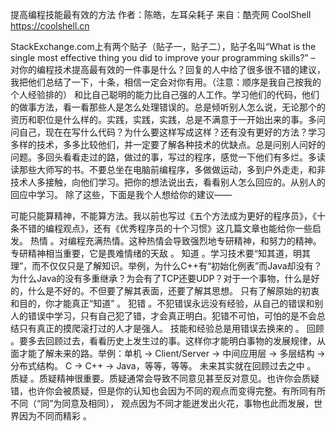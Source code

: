 提高编程技能最有效的方法
作者：陈皓，左耳朵耗子
来自：酷壳网 CoolShell https://coolshell.cn

StackExchange.com上有两个贴子（贴子一，贴子二），贴子名叫“What is the single most effective thing you did to improve your programming skills?” – 对你的编程技术提高最有效的一件事是什么？回复的人中给了很多很不错的建议，我把他们总结了一下，十条，相信一定会对你有用。（注意：顺序是我自己按我的个人经验排的）
和比自己聪明的能力比自己强的人工作。学习他们的代码，他们的做事方法，看一看那些人是怎么处理错误的。总是倾听别人怎么说，无论那个的资历和职位是什么样的。实践，实践，实践，总是不满意于一开始出来的事。多问问自己，现在在写什么代码？为什么要这样写成这样？还有没有更好的方法？学习多样的技术，多多比较他们，并一定要了解各种技术的优缺点。总是问别人问好的问题。多回头看看走过的路，做过的事，写过的程序，感觉一下他们有多烂。多读读那些大师写的书。不要总坐在电脑前编程序，多做做运动，多到户外走走，和非技术人多接触，向他们学习。把你的想法说出去，看看别人怎么回应的。从别人的回应中学习。
除了这些，下面是我个人想给你的建议——

可能只能算精神，不能算方法。我以前也写过《五个方法成为更好的程序员》，《十条不错的编程观点》，还有《优秀程序员的十个习惯》这几篇文章也能给你一些启发。
热情 。对编程充满热情。这种热情会导致强烈地专研精神，和努力的精神。 专研精神相当重要，它是畏难情绪的天敌 。
知道 。学习技术要“知其道，明其理”，而不仅仅只是了解知识。举例，为什么C++有“初始化例表”而Java却没有？为什么Java的没有多重继承？为会有了TCP还要UDP？对于一个事物，什么是好的，什么是不好的。不但要了解其表面，还要了解其思想。 只有了解原始的初衷和目的，你才能真正“知道” 。
犯错 。不犯错误永远没有经验，从自己的错误和别人的错误中学习，只有自己犯了错，才会真正明白。犯错不可怕，可怕的是不会总结只有真正的摸爬滚打过的人才是强人。 技能和经验总是用错误去换来的 。
回顾 。要多去回顾过去，看看历史上发生过的事。这样你才能明白事物的发展规律，从面才能了解未来的路。举例：单机 -> Client/Server -> 中间应用层 -> 多层结构 -> 分布式结构。 C -> C++ -> Java，等等，等等。 未来其实就在回顾过去之中 。
质疑 。质疑精神很重要。质疑通常会导致不同意见甚至反对意见。也许你会质疑错，也许你会被质疑，但是你的认知也会因为不同的观点而变得完整。有所同有所不同（“同”为同意及相同）， 观点因为不同才能迸发出火花，事物也此而发展，世界因为不同而精彩 。